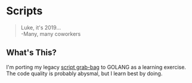 # Scripts

> Luke, it's 2019...  
> -Many, many coworkers  

## What's This?

I'm porting my legacy [script grab-bag](https://github.com/lbonanomi/scripts/blob/master/README.md) to GOLANG as a learning exercise. The code quality is probably abysmal, but I learn best by doing.
